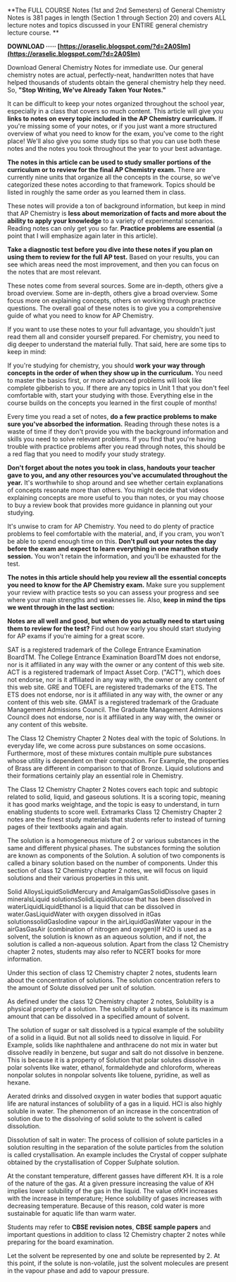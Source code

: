 **The FULL COURSE Notes (1st and 2nd Semesters) of General Chemistry Notes is 381 pages in length (Section 1 through Section 20) and covers ALL lecture notes and topics discussed in your ENTIRE general chemistry lecture course. 
**
 
**DOWNLOAD ····· [https://oraselic.blogspot.com/?d=2A0SIm](https://oraselic.blogspot.com/?d=2A0SIm)**


 
Download General Chemistry Notes for immediate use. Our general chemistry notes are actual, perfectly-neat, handwritten notes that have helped thousands of students obtain the general chemistry help they need. So, **"Stop Writing, We've Already Taken Your Notes."**
 
It can be difficult to keep your notes organized throughout the school year, especially in a class that covers so much content. This article will give you **links to notes on every topic included in the AP Chemistry curriculum.** If you're missing some of your notes, or if you just want a more structured overview of what you need to know for the exam, you've come to the right place! We'll also give you some study tips so that you can use both these notes and the notes you took throughout the year to your best advantage.

**The notes in this article can be used to study smaller portions of the curriculum or to review for the final AP Chemistry exam.** There are currently nine units that organize all the concepts in the course, so we've categorized these notes according to that framework. Topics should be listed in roughly the same order as you learned them in class.
 
These notes will provide a ton of background information, but keep in mind that AP Chemistry is **less about memorization of facts and more about the ability to apply your knowledge** to a variety of experimental scenarios. Reading notes can only get you so far. **Practice problems are essential** (a point that I will emphasize again later in this article).
 
**Take a diagnostic test before you dive into these notes if you plan on using them to review for the full AP test.** Based on your results, you can see which areas need the most improvement, and then you can focus on the notes that are most relevant.
 
These notes come from several sources. Some are in-depth, others give a broad overview. Some are in-depth, others give a broad overview. Some focus more on explaining concepts, others on working through practice questions. The overall goal of these notes is to give you a comprehensive guide of what you need to know for AP Chemistry.
 
If you want to use these notes to your full advantage, you shouldn't just read them all and consider yourself prepared. For chemistry, you need to dig deeper to understand the material fully. That said, here are some tips to keep in mind:
 
If you're studying for chemistry, you should **work your way through concepts in the order of when they show up in the curriculum.** You need to master the basics first, or more advanced problems will look like complete gibberish to you. If there are any topics in Unit 1 that you don't feel comfortable with, start your studying with those. Everything else in the course builds on the concepts you learned in the first couple of months!
 
Every time you read a set of notes, **do a few practice problems to make sure you've absorbed the information.** Reading through these notes is a waste of time if they don't provide you with the background information and skills you need to solve relevant problems. If you find that you're having trouble with practice problems after you read through notes, this should be a red flag that you need to modify your study strategy.
 
**Don't forget about the notes you took in class, handouts your teacher gave to you, and any other resources you've accumulated throughout the year.** It's worthwhile to shop around and see whether certain explanations of concepts resonate more than others. You might decide that videos explaining concepts are more useful to you than notes, or you may choose to buy a review book that provides more guidance in planning out your studying.
 
It's unwise to cram for AP Chemistry. You need to do plenty of practice problems to feel comfortable with the material, and, if you cram, you won't be able to spend enough time on this. **Don't pull out your notes the day before the exam and expect to learn everything in one marathon study session.** You won't retain the information, and you'll be exhausted for the test.
 
**The notes in this article should help you review all the essential concepts you need to know for the AP Chemistry exam.** Make sure you supplement your review with practice tests so you can assess your progress and see where your main strengths and weaknesses lie. Also, **keep in mind the tips we went through in the last section:**
 
**Notes are all well and good, but when do you actually need to start using them to review for the test?** Find out how early you should start studying for AP exams if you're aiming for a great score.
 
SAT is a registered trademark of the College Entrance Examination BoardTM. The College Entrance Examination BoardTM does not endorse, nor is it affiliated in any way with the owner or any content of this web site. 
ACT is a registered trademark of Impact Asset Corp. ("ACT"), which does not endorse, nor is it affiliated in any way with, the owner or any content of this web site.
 GRE and TOEFL are registered trademarks of the ETS. The ETS does not endorse, nor is it affiliated in any way with, the owner or any content of this web site.
 GMAT is a registered trademark of the Graduate Management Admissions Council. The Graduate Management Admissions Council does not endorse, nor is it affiliated in any way with, the owner or any content of this website.
 
The Class 12 Chemistry Chapter 2 Notes deal with the topic of Solutions. In everyday life, we come across pure substances on some occasions. Furthermore, most of these mixtures contain multiple pure substances whose utility is dependent on their composition. For Example, the properties of Brass are different in comparison to that of Bronze. Liquid solutions and their formations certainly play an essential role in Chemistry.
 
The Class 12 Chemistry Chapter 2 Notes covers each topic and subtopic related to solid, liquid, and gaseous solutions. It is a scoring topic, meaning it has good marks weightage, and the topic is easy to understand, in turn enabling students to score well. Extramarks Class 12 Chemistry Chapter 2 notes are the finest study materials that students refer to instead of turning pages of their textbooks again and again.
 
The solution is a homogeneous mixture of 2 or various substances in the same and different physical phases. The substances forming the solution are known as components of the Solution. A solution of two components is called a binary solution based on the number of components. Under this section of class 12 Chemistry chapter 2 notes, we will focus on liquid solutions and their various properties in this unit.
 
Solid AlloysLiquidSolidMercury and AmalgamGasSolidDissolve gases in mineralsLiquid solutionsSolidLiquidGlucose that has been dissolved in waterLiquidLiquidEthanol is a liquid that can be dissolved in water.GasLiquidWater with oxygen dissolved in itGas solutionssolidGasIodine vapour in the airLiquidGasWater vapour in the airGasGasAir (combination of nitrogen and oxygen)If H2O is used as a solvent, the solution is known as an aqueous solution, and if not, the solution is called a non-aqueous solution. Apart from the class 12 Chemistry chapter 2 notes, students may also refer to NCERT books for more information.
 
Under this section of class 12 Chemistry chapter 2 notes, students learn about the concentration of solutions. The solution concentration refers to the amount of Solute dissolved per unit of solution.
 
As defined under the class 12 Chemistry chapter 2 notes, Solubility is a physical property of a solution. The solubility of a substance is its maximum amount that can be dissolved in a specified amount of solvent.
 
The solution of sugar or salt dissolved is a typical example of the solubility of a solid in a liquid. But not all solids need to dissolve in liquid. For Example, solids like naphthalene and anthracene do not mix in water but dissolve readily in benzene, but sugar and salt do not dissolve in benzene. This is because it is a property of Solution that polar solutes dissolve in polar solvents like water, ethanol, formaldehyde and chloroform, whereas nonpolar solutes in nonpolar solvents like toluene, pyridine, as well as hexane.
 
Aerated drinks and dissolved oxygen in water bodies that support aquatic life are natural instances of solubility of a gas in a liquid. HCl is also highly soluble in water. The phenomenon of an increase in the concentration of solution due to the dissolving of solid solute to the solvent is called dissolution.
 
Dissolution of salt in water: The process of collision of solute particles in a solution resulting in the separation of the solute particles from the solution is called crystallisation. An example includes the Crystal of copper sulphate obtained by the crystallisation of Copper Sulphate solution.
 
At the constant temperature, different gasses have different *K*H. It is a role of the nature of the gas. At a given pressure increasing the value of *K*H implies lower solubility of the gas in the liquid. The value of*K*H increases with the increase in temperature; Hence solubility of gases increases with decreasing temperature. Because of this reason, cold water is more sustainable for aquatic life than warm water.
 
Students may refer to **CBSE revision notes**, **CBSE sample papers** and important questions in addition to class 12 Chemistry chapter 2 notes while preparing for the board examination.
 
Let the solvent be represented by one and solute be represented by 2. At this point, if the solute is non-volatile, just the solvent molecules are present in the vapour phase and add to vapour pressure.